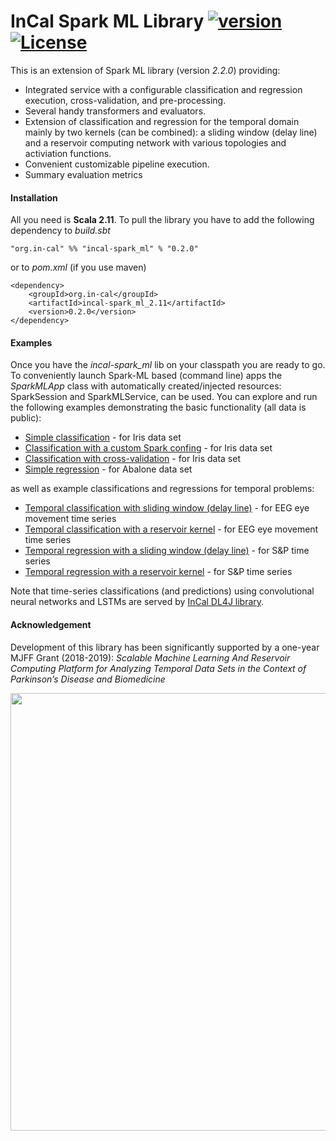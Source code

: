 # InCal Spark ML Library [![version](https://img.shields.io/badge/version-0.2.0-green.svg)](https://in-cal.org) [![License](https://img.shields.io/badge/License-Apache%202.0-lightgrey.svg)](https://www.apache.org/licenses/LICENSE-2.0)

This is an extension of Spark ML library (version *2.2.0*) providing:

* Integrated service with a configurable classification and regression execution, cross-validation, and pre-processing.
* Several handy transformers and evaluators.
* Extension of classification and regression for the temporal domain mainly by two kernels (can be combined): a sliding window (delay line) and a reservoir computing network with various topologies and activiation functions.
* Convenient customizable pipeline execution.
* Summary evaluation metrics 

#### Installation

All you need is **Scala 2.11**. To pull the library you have to add the following dependency to *build.sbt*

```
"org.in-cal" %% "incal-spark_ml" % "0.2.0"
```

or to *pom.xml* (if you use maven)

```
<dependency>
    <groupId>org.in-cal</groupId>
    <artifactId>incal-spark_ml_2.11</artifactId>
    <version>0.2.0</version>
</dependency>
```

#### Examples

Once you have the *incal-spark_ml* lib on your classpath you are ready to go. To conveniently launch Spark-ML based (command line) apps the  *SparkMLApp* class with automatically created/injected resources: SparkSession and SparkMLService, can be used. You can explore and run the following examples demonstrating the basic functionality (all data is public):

* [Simple classification](src/main/scala/examples/SimpleClassification.scala) - for Iris data set
* [Classification with a custom Spark confing](src/main/scala/examples/ClassificationWithCustomSparkConf.scala) - for Iris data set
* [Classification with cross-validation](src/main/scala/examples/ClassificationWithCrossValidation.scala) - for Iris data set
* [Simple regression](src/main/scala/examples/SimpleRegression.scala) - for Abalone data set

as well as example classifications and regressions for temporal problems:

* [Temporal classification with sliding window (delay line)](src/main/scala/examples/TemporalClassificationWithSlidingWindow.scala) - for EEG eye movement time series
* [Temporal classification with a reservoir kernel](src/main/scala/examples/TemporalClassificationWithReservoirKernel.scala)  - for EEG eye movement time series
* [Temporal regression with a sliding window (delay line)](src/main/scala/examples/TemporalRegressionWithSlidingWindow.scala) - for S&P time series
* [Temporal regression with a reservoir kernel](src/main/scala/examples/TemporalRegressionWithReservoirKernel.scala) - for S&P time series

Note that time-series classifications (and predictions) using convolutional neural networks and LSTMs are served by <a href="https://github.com/peterbanda/incal-dl4j">InCal DL4J library</a>.

#### Acknowledgement

Development of this library has been significantly supported by a one-year MJFF Grant (2018-2019):
*Scalable Machine Learning And Reservoir Computing Platform for Analyzing Temporal Data Sets in the Context of Parkinson’s Disease and Biomedicine*

<a href="https://www.michaeljfox.org"><img src="https://in-cal.org/mjff_logo.png" width="700"></a>
